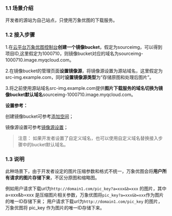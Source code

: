 ### 1.1 场景介绍

开发者的源站为自己站点，只使用万象优图的下载服务。

### 1.2 接入步骤

1.在[云平台万象优图控制台](http://console.tce.fsphere.cn/image/bucket)**创建一个镜像bucket**，假定为sourceimg，可以得到项目ID,这里假定为1000710，则镜像bucket对应的域名为sourceimg-1000710.image.myqcloud.com。

2.在镜像bucket的管理页面**设置镜像源**，将镜像源设置为源站域名，这里假定为src-img.example.com，同时**设置镜像源类型**为“存储原图和处理后图片”。

3.将之前使用源站域名src-img.example.com提供**图片下载服务的域名切换为镜像bucket默认域名**sourceimg-1000710.image.myqcloud.com。

**设置参考：**

创建镜像bucket可参考[添加空间](/doc/product/275/控制台使用说明#2.1-.E6.B7.BB.E5.8A.A0.E7.A9.BA.E9.97.B4)；

镜像源设置可参考[镜像源设置](/doc/product/275/控制台使用说明#2.2-.E7.A9.BA.E9.97.B4.E7.AE.A1.E7.90.86)；

>注意：
如果开发者设置了自定义域名，也可以使用自定义域名替换接入步骤中的bucket默认域名。

### 1.3 说明

此种场景下，由于开发者设定的图片压缩参数和格式不统一，万象优图会将**用户所有请求的图片存储下来**，不区分原图和缩略图。

例如用户请求下载url为`http://domain1.com/pic_key?a=xxx&b=xxx` 的图片，其中 a=xxx&b=xxx 是压缩图片相关参数，万象优图将`pic_key?a=xxx&b=xxx`作为图片的唯一ID存储下来； 用户请求下载url为`http://domain1.com/pic_key` 的图片，万象优图将 pic_key 作为图片的唯一ID存储下来。

